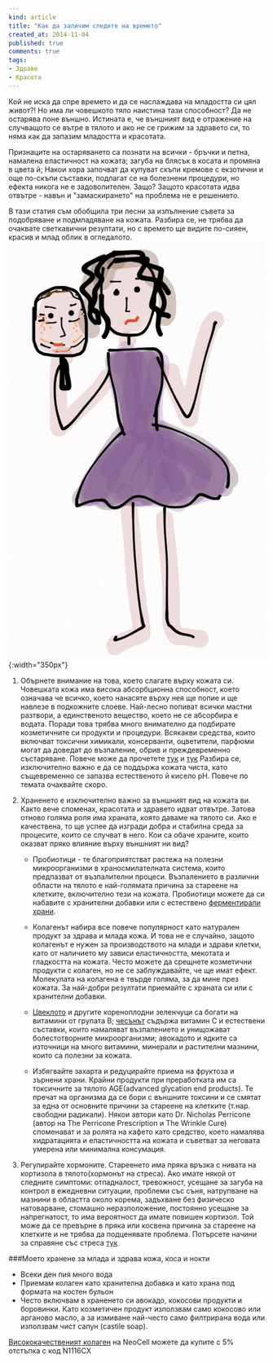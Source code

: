 ```yaml
---
kind: article
title: "Как да заличим следите на времето"
created_at: 2014-11-04 
published: true
comments: true
tags:
- Здраве
- Красота
--- 
```

Кой не иска да спре времето и да се наслаждава на младостта си цял живот?! Но има ли човешкото тяло наистина тази способност? Да не остарява поне външно. Истината е, че външният вид е отражение на случващото се вътре в тялото и ако не се грижим за здравето си, то няма как да запазим младостта и красотата.

Признаците на остаряването са познати на всички - бръчки и петна, намалена еластичност на кожата; загуба на блясък в косата и промяна в цвета й; Накои хора започват да купуват скъпи кремове с екзотични и още по-скъпи съставки, подлагат се на болезнени процедури, но ефекта никога не е задоволителен. Защо? Защото красотата идва отвътре - навън и "замаскирането" на проблема не е решението.

<!-- more -->

В тази статия съм обобщила три лесни за изпълнение съвета за подобряване и подмладяване на кожата. Разбира се, не трябва да очаквате светкавични резултати, но с времето ще видите по-сияен, красив и млад облик в огледалото.<br />
![Антиейджинг](/images/posts/Antiaging.jpg){:width="350px"}<br />

1. Обърнете внимание на това, което слагате върху кожата си. Човешката кожа има висока абсорбционна способност, което означава че всичко, което нанасяте върху нея ще попие и ще навлезе в подкожните слоеве. Най-лесно попиват всички мастни разтвори, а единственото вещество, което не се абсорбира е водата. Поради това трябва много внимателно да подбирате козметичните си продукти и процедури. Всякакви средства, които включват токсични химикали, консерванти, оцветители, парфюми могат да доведат до възпаление, обрив и преждевременно състаряване. Повече може да прочетете [тук](/blog/2014-07-05-%D0%BE%D0%BF%D0%B0%D1%81%D0%BD%D0%B0%D1%82%D0%B0-%D0%BA%D0%BE%D0%B7%D0%BC%D0%B5%D1%82%D0%B8%D0%BA%D0%B0/) и [тук](/blog/2014-07-12-%D0%BE%D0%BF%D0%B0%D1%81%D0%BD%D0%B0%D1%82%D0%B0-%D0%BA%D0%BE%D0%B7%D0%BC%D0%B5%D1%82%D0%B8%D0%BA%D0%B0-2/) Разбира се, изключително важно е да се поддържа кожата чиста, като същевременно се запазва естественото й кисело pH. Повече по темата очаквайте скоро.<br />

2. Храненето е изключително важно за външният вид на кожата ви. Както вече споменах, красотата и здравето идват отвътре. Затова отново голяма роля има храната, която даваме на тялото си. Ако е качествена, то ще успее да изгради добра и стабилна среда за процесите, които се случват в него. Кои са обаче храните, които оказват пряко влияние върху външният ни вид?<br />
    * Пробиотици - те благоприятстват растежа на полезни микроорганизми в храносмилателната система, които предпазват от възпалителни процеси. Възпалението в различни области на тялото е най-голямата причина за стареене на клетките, включително тези на кожата. Пробиотици можете да си набавите с хранителни добавки или с естествено [ферментирали храни](/blog/2014-10-14-%D1%84%D0%B5%D1%80%D0%BC%D0%B5%D0%BD%D1%82%D0%B8%D1%80%D0%B0%D0%BB%D0%B8-%D1%85%D1%80%D0%B0%D0%BD%D0%B8/).

    * Колагенът набира все повече популярност като натурален продукт за здрава и млада кожа. И това не е случайно, защото колагенът е нужен за производството на млади и здрави клетки, като от наличието му зависи еластичността, мекотата и гладкостта на кожата.
    Често можете да срещнете козметични продукти с колаген, но не се заблуждавайте, че ще имат ефект. Молекулата на колагена е твърде голяма, за да мине през кожата. За най-добри резултати приемайте с храната си или с хранителни добавки.

    * [Цвеклото](/blog/2014-10-07-%D1%87%D0%B5%D1%80%D0%B2%D0%B5%D0%BD%D0%BE-%D1%86%D0%B2%D0%B5%D0%BA%D0%BB%D0%BE/) и другите кореноплодни зеленчуци са богати на витамини от групата В; [чесънът](/blog/2014-09-14-%D1%87%D0%B5%D1%81%D1%8A%D0%BD/) съдържа витамин С и естествени съставки, които намаляват възпалението и унищожават болестотворните микроорганизми; авокадото и ядките са източници на много витамини, минерали и растителни мазнини, които са полезни за кожата.

    * Избягвайте захарта и редуцирайте приема на фруктоза и зърнени храни. Крайни продукти при преработката им са токсичните за тялото AGЕ(advanced glycation end products). Те пречат на организма да се бори с външните токсини и се смятат за една от основните причини за стареене на клетките (т.нар. свободни радикали). Някои автори като Dr. Nicholas Perricone (автор на The Perricone Prescription и The Wrinkle Cure) споменават и за ролята на кафето като средство, което намалява хидратацията и еластичността на кожата и съветват за неговата умерена или минимална консумация.<br />

3. Регулирайте хормоните. Стареенето има пряка връзка с нивата на кортизола в тялото(хормонът на стреса). Ако имате някой от следните симптоми: отпадналост, тревожност, усещане за загуба на контрол в ежедневни ситуации, проблеми със съня, натрупване на мазнини в областта около корема, задъхване без физическо натоварване, стомашно неразположение, постоянно усещане за напрегнатост, то има вероятност да имате повишен кортизол. Той може да се превърне в пряка или косвена причина за стареене на клетките и не трябва да подценявате проблема. Потърсете начини за справяне със стреса [тук](/blog/2014-06-29-%D1%81%D1%82%D1%80%D0%B5%D1%81%D1%8A%D1%82/).<br />

###Моето хранене за млада и здрава кожа, коса и нокти
- Всеки ден пия много вода
- Приемам колаген като хранителна добавка и като храна под формата на костен бульон
- Често включвам в храненето си авокадо, кокосови продукти и боровинки.
Като козметичен продукт използвам само кокосово или арганово масло, а за измиване най-често само филтрирана вода или използвам чист сапун (castile soap).

<a href="https://www.neocell.bg/super-kolagen-c-tip-1-i-3-6000-mg-250-tabletki.html" target="_blank">Висококачественият колаген</a> на NeoCell можете да купите с 5% отстъпка с код N1116CX

